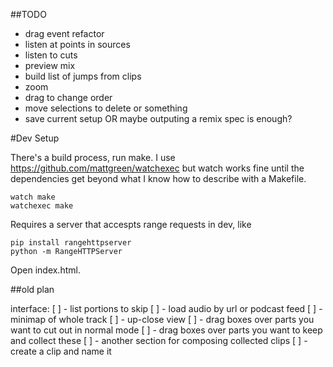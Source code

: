 
##TODO

* drag event refactor
* listen at points in sources
* listen to cuts
* preview mix
* build list of jumps from clips
* zoom
* drag to change order
* move selections to delete or something
* save current setup OR maybe outputing a remix spec is enough?

#Dev Setup

There's a build process, run make. I use https://github.com/mattgreen/watchexec
but watch works fine until the dependencies get beyond what I know how to
describe with a Makefile.

    watch make
    watchexec make

Requires a server that accespts range requests in dev, like

    pip install rangehttpserver
    python -m RangeHTTPServer

Open index.html.


##old plan

interface:
[ ] - list portions to skip
[ ] - load audio by url or podcast feed
[ ] - minimap of whole track
[ ] - up-close view
[ ] - drag boxes over parts you want to cut out in normal mode
[ ] - drag boxes over parts you want to keep and collect these
[ ] - another section for composing collected clips
[ ] - create a clip and name it
